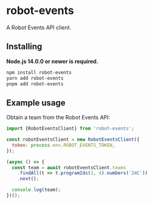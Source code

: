 # robot-events

A Robot Events API client.

## Installing

**Node.js 14.0.0 or newer is required.**

```sh
npm install robot-events
yarn add robot-events
pnpm add robot-events
```

## Example usage

Obtain a team from the Robot Events API:

```js
import {RobotEventsClient} from 'robot-events';

const robotEventsClient = new RobotEventsClient({
  token: process.env.ROBOT_EVENTS_TOKEN,
});

(async () => {
  const team = await robotEventsClient.teams
    .findAll(t => t.programIds(1, 4).numbers('24C'))
    .next();

  console.log(team);
})();
```
